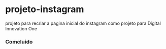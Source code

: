 # projeto-instagram
projeto para recriar a pagina inicial do instagram
como projeto para Digital Innovation One


### Comcluido
